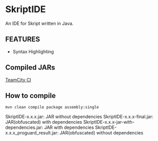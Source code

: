 # SkriptIDE
An IDE for Skript written in Java.
## FEATURES
- Syntax Highlighting

## Compiled JARs
[TeamCity CI](https://ci.scrumplex.ovh/)

## How to compile
```
mvn clean compile package assembly:single
```

SkriptIDE-x.x.x.jar: JAR without dependencies
SkriptIDE-x.x.x-final.jar: JAR(obfuscated) with dependencies
SkriptIDE-x.x.x-jar-with-dependencies.jar: JAR with dependencies
SkriptIDE-x.x.x_proguard_result.jar: JAR(obfuscated) without dependencies